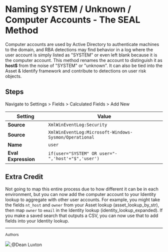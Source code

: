 # Naming SYSTEM / Unknown / Computer Accounts - The SEAL Method 

Computer accounts are used by Active Directory to authenticate machines to the domain, and RBA detections may find behavior in a log where the user account is simply listed as "SYSTEM" or even left blank because it is the computer account. This method renames the account to distinguish it as **host$** from the noise of "SYSTEM" or "unknown". It can also be tied into the Asset & Identify framework and contribute to detections on user risk objects.

## Steps

Navigate to Settings > Fields > Calculated Fields > Add New

Setting | Value
------- | -----
**Source** | `XmlWinEventLog:Security`
**Source** | `XmlWinEventLog:Microsoft-Windows-Sysmon/Operational`
**Name** | `user`
**Eval Expression** | `if(user="SYSTEM" OR user="-",'host'+"$",'user')`


## Extra Credit

Not going to map this entire process due to how different it can be in each environment, but you can now add the computer account to your Identity lookup to aggregate with other user accounts. For example, you might take the fields `nt_host` and `owner` from your Asset lookup (asset_lookup_by_str), then map `owner` to `email` in the Identity lookup (identity_lookup_expanded). If you make a saved search that outputs a CSV, you can now use that to add fields into your Identity lookup.

---
<small>Authors</small>

<div class="zts-tooltip">
    <a class="zts-author" href="../../contributing/contributors" target="_blank" alt="Dean Luxton">
        <img class="github-avatar" src="../../assets/authors/dean_luxton_linkedin.jpg"/>
    </a>
    <span class="zts-tooltip-text">@Dean Luxton</span>
</div>